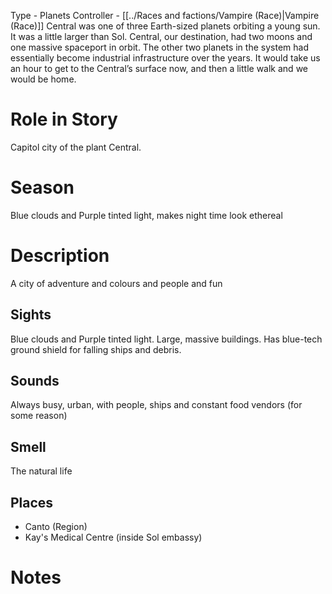 Type - Planets
Controller - [[../Races and factions/Vampire (Race)|Vampire (Race)]]
Central was one of three Earth-sized planets orbiting a young sun. It was a little larger than Sol. Central, our destination, had two moons and one massive spaceport in orbit. The other two planets in the system had essentially become industrial infrastructure over the years. It would take us an hour to get to the Central’s surface now, and then a little walk and we would be home.
# Role in Story
Capitol city of the plant Central.
# Season
Blue clouds and Purple tinted light, makes night time look ethereal
# Description
A city of adventure and colours and people and fun
## Sights
Blue clouds and Purple tinted light.
Large, massive buildings. Has blue-tech ground shield for falling ships and debris.
## Sounds
Always busy, urban, with people, ships and constant food vendors (for some reason)
## Smell
The natural life 
## Places
- Canto (Region)
- Kay's Medical Centre (inside Sol embassy)
# Notes 